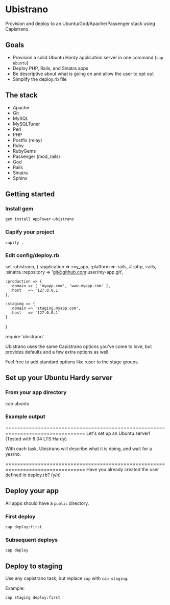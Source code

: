 Ubistrano
=========

Provision and deploy to an Ubuntu/God/Apache/Passenger stack using Capistrano.

Goals
-----

* Provision a solid Ubuntu Hardy application server in one command (<code>cap ubuntu</code>)
* Deploy PHP, Rails, and Sinatra apps
* Be descriptive about what is going on and allow the user to opt out
* Simplify the deploy.rb file

The stack
---------

* Apache
* Git
* MySQL
* MySQLTuner
* Perl
* PHP
* Postfix (relay)
* Ruby
* RubyGems
* Passenger (mod\_rails)
* God
* Rails
* Sinatra
* Sphinx


Getting started
---------------

### Install gem

	gem install AppTower-ubistrano

### Capify your project

	capify .

### Edit config/deploy.rb

  set :ubistrano, {
    :application  => :my_app,
    :platform     => :rails,  # :php, :rails, :sinatra
    :repository   => 'git@github.com:user/my-app.git',

    :production => {
      :domain => [ 'myapp.com', 'www.myapp.com' ],
      :host   => '127.0.0.1'
    },

    :staging => {
      :domain => 'staging.myapp.com',
      :host   => '127.0.0.1'
    }
  }

  require 'ubistrano'

Ubistrano uses the same Capistrano options you've come to love, but provides defaults and a few extra options as well.

Feel free to add standard options like :user to the stage groups.

Set up your Ubuntu Hardy server
-------------------------------

### From your app directory

  cap ubuntu

### Example output

  =================================================================================
  Let's set up an Ubuntu server! (Tested with 8.04 LTS Hardy)

  With each task, Ubistrano will describe what it is doing, and wait for a yes/no.

  =================================================================================
  Have you already created the user defined in deploy.rb? (y/n)
	

Deploy your app
---------------

All apps should have a <code>public</code> directory.

### First deploy

	cap deploy:first
	
### Subsequent deploys

	cap deploy


Deploy to staging
-----------------

Use any capistrano task, but replace `cap` with `cap staging`.

Example:

	cap staging deploy:first